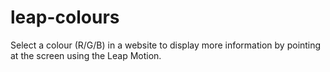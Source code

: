 leap-colours
============

Select a colour (R/G/B) in a website to display more information by pointing at the screen using the Leap Motion.
